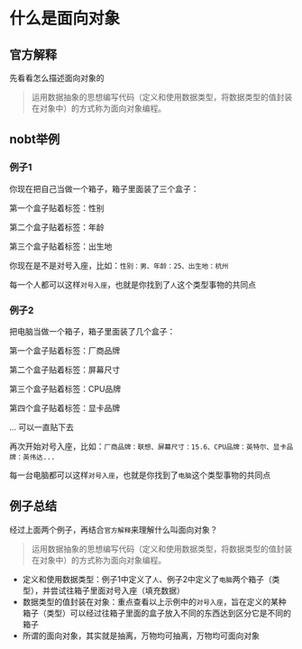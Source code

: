 # 什么是面向对象

## 官方解释

先看看怎么描述面向对象的

> 运用数据抽象的思想编写代码（定义和使用数据类型，将数据类型的值封装在对象中）的方式称为面向对象编程。

## nobt举例

### 例子1

你现在把自己当做一个箱子，箱子里面装了三个盒子：

第一个盒子贴着标签：性别

第二个盒子贴着标签：年龄

第三个盒子贴着标签：出生地



你现在是不是对号入座，比如：`性别：男、年龄：25、出生地：杭州`

每一个人都可以这样`对号入座`，也就是你找到了`人`这个类型事物的共同点

### 例子2

把电脑当做一个箱子，箱子里面装了几个盒子：

第一个盒子贴着标签：厂商品牌

第二个盒子贴着标签：屏幕尺寸

第三个盒子贴着标签：CPU品牌

第四个盒子贴着标签：显卡品牌

... 可以一直贴下去



再次开始对号入座，比如：`厂商品牌：联想、屏幕尺寸：15.6、CPU品牌：英特尔、显卡品牌：英伟达...`

每一台电脑都可以这样`对号入座`，也就是你找到了`电脑`这个类型事物的共同点

## 例子总结

经过上面两个例子，再结合`官方解释`来理解什么叫面向对象？

> 运用数据抽象的思想编写代码（定义和使用数据类型，将数据类型的值封装在对象中）的方式称为面向对象编程。

- 定义和使用数据类型：例子1中定义了`人`、例子2中定义了`电脑`两个箱子（类型），并尝试往箱子里面对号入座（填充数据）
- 数据类型的值封装在对象：重点查看以上示例中的`对号入座`，旨在定义的某种箱子（类型）可以经过往箱子里面的盒子放入不同的东西达到区分它是不同的箱子
- 所谓的面向对象，其实就是抽离，万物均可抽离，万物均可面向对象
